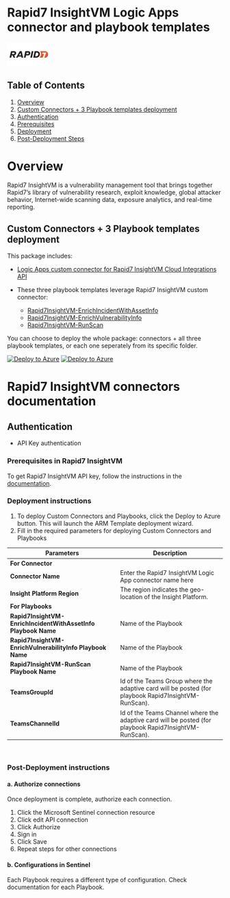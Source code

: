# Rapid7 InsightVM Logic Apps connector and playbook templates

<img src="./logo.png" alt="drawing" width="20%"/><br>

## Table of Contents

1. [Overview](#overview)
1. [Custom Connectors + 3 Playbook templates deployment](#deployall)
1. [Authentication](#authentication)
1. [Prerequisites](#prerequisites)
1. [Deployment](#deployment)
1. [Post-Deployment Steps](#postdeployment)

<a name="overview">

# Overview

Rapid7 InsightVM is a vulnerability management tool that brings together Rapid7’s library of vulnerability research, exploit knowledge, global attacker behavior, Internet-wide scanning data, exposure analytics, and real-time reporting. 

<a name="deployall">

## Custom Connectors + 3 Playbook templates deployment

This package includes:

* [Logic Apps custom connector for Rapid7 InsightVM Cloud Integrations API](Rapid7InsightVMCloudAPIConnector)


* These three playbook templates leverage Rapid7 InsightVM custom connector:
  * [Rapid7InsightVM-EnrichIncidentWithAssetInfo](Playbooks/Rapid7InsightVM-EnrichIncidentWithAssetInfo)
  * [Rapid7InsightVM-EnrichVulnerabilityInfo](Playbooks/Rapid7InsightVM-EnrichVulnerabilityInfo)
  * [Rapid7InsightVM-RunScan](Playbooks/Rapid7InsightVM-RunScan)

You can choose to deploy the whole package: connectors + all three playbook templates, or each one seperately from its specific folder.

[![Deploy to Azure](https://aka.ms/deploytoazurebutton)](https://portal.azure.com/#create/Microsoft.Template/uri/https%3A%2F%2Fraw.githubusercontent.com%2FAzure%2FAzure-Sentinel%2Fmaster%2FSolutions%2FRapid7InsightVM%2FPlaybooks%2Fazuredeploy.json) [![Deploy to Azure](https://aka.ms/deploytoazuregovbutton)](https://portal.azure.us/#create/Microsoft.Template/uri/https%3A%2F%2Fraw.githubusercontent.com%2FAzure%2FAzure-Sentinel%2Fmaster%2FSolutions%2FRapid7InsightVM%2FPlaybooks%2Fazuredeploy.json)

# Rapid7 InsightVM connectors documentation 

<a name="authentication">

## Authentication

* API Key authentication

<a name="prerequisites">

### Prerequisites in Rapid7 InsightVM

To get Rapid7 InsightVM API key, follow the instructions in the [documentation](https://docs.rapid7.com/insight/managing-platform-api-keys/).

<a name="deployment">

### Deployment instructions 

1. To deploy Custom Connectors and Playbooks, click the Deploy to Azure button. This will launch the ARM Template deployment wizard.
2. Fill in the required parameters for deploying Custom Connectors and Playbooks

| Parameters | Description |
|----------------|--------------|
|**For Connector**|
|**Connector Name**| Enter the Rapid7 InsightVM Logic App connector name here |
|**Insight Platform Region** | The region indicates the geo-location of the Insight Platform. |
|**For Playbooks**|
|**Rapid7InsightVM-EnrichIncidentWithAssetInfo Playbook Name** | Name of the Playbook |
|**Rapid7InsightVM-EnrichVulnerabilityInfo Playbook Name** | Name of the Playbook |
|**Rapid7InsightVM-RunScan Playbook Name** | Name of the Playbook |
|**TeamsGroupId** | Id of the Teams Group where the adaptive card will be posted (for playbook Rapid7InsightVM-RunScan). |
|**TeamsChannelId** | Id of the Teams Channel where the adaptive card will be posted (for playbook Rapid7InsightVM-RunScan). |

<br>
<a name="postdeployment">

### Post-Deployment instructions

#### a. Authorize connections

Once deployment is complete, authorize each connection.

1. Click the Microsoft Sentinel connection resource
2. Click edit API connection
3. Click Authorize
4. Sign in
5. Click Save
6. Repeat steps for other connections

#### b. Configurations in Sentinel

Each Playbook requires a different type of configuration. Check documentation for each Playbook.
